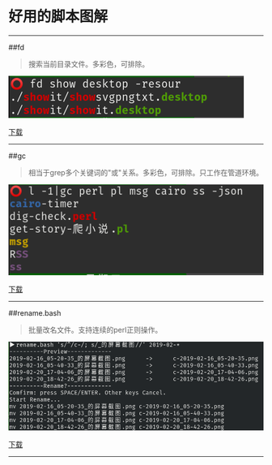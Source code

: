 # 好用的脚本图解
---
##fd
> 搜索当前目录文件。多彩色，可排除。

![fd](fd命令.png)

[下载](https://github.com/eexpress/bin/raw/master/fd)

---
##gc
> 相当于grep多个关键词的"或"关系。多彩色，可排除。只工作在管道环境。

![gc](gc命令.png)

[下载](https://github.com/eexpress/bin/raw/master/gc)

---
##rename.bash
> 批量改名文件。支持连续的perl正则操作。

![rename](rename命令.png)

[下载](https://github.com/eexpress/bin/raw/master/rename.bash)

---